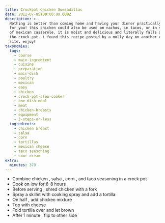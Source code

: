 ```yaml
---
title: Crockpot Chicken Quesadillas
date: 2012-07-05T00:00:00.000Z
description: >-
  Nothing is better than coming home and having your dinner practically waiting
  for you! this chicken could also be used on nachos, in tacos, or in some sort
  of mexican casserole. it is moist and delicious and literally falls apart in
  the crock pot. i found this recipe posted by a molly day on another cooking
  site. enjoy!
taxonomies:
  tags:
    - course
    - main-ingredient
    - cuisine
    - preparation
    - main-dish
    - poultry
    - mexican
    - easy
    - chicken
    - crock-pot-slow-cooker
    - one-dish-meal
    - meat
    - chicken-breasts
    - equipment
    - 3-steps-or-less
  ingredients:
    - chicken breast
    - salsa
    - corn
    - tortillas
    - mexican cheese
    - taco seasoning
    - sour cream
extra:
  minutes: 370
---
```

 - Combine chicken , salsa , corn , and taco seasoning in a crock pot
 - Cook on low for 6-8 hours
 - Before serving , shred chicken with a fork
 - Spray a skillet with cooking spray and add a tortilla
 - On half , add chicken mixture
 - Top with cheese
 - Fold tortilla over and let brown
 - After 1 minute , flip to other side
